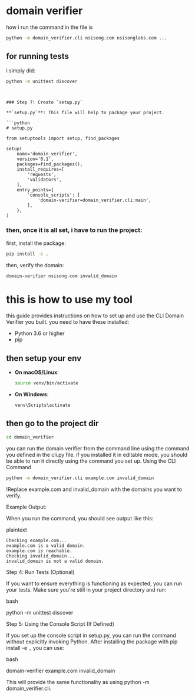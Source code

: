 # domain verifier


how i run the command in the file is 
```bash
python -m domain_verifier.cli nsisong.com nsisonglabs.com ...
```


## for running tests

i simply did:

```bash
python -m unittest discover
```

```arduino


### Step 7: Create `setup.py`

**`setup.py`**: This file will help to package your project.

```python
# setup.py

from setuptools import setup, find_packages

setup(
    name='domain_verifier',
    version='0.1',
    packages=find_packages(),
    install_requires=[
        'requests',
        'validators',
    ],
    entry_points={
        'console_scripts': [
            'domain-verifier=domain_verifier.cli:main',
        ],
    },
)
```


### then, once it is all set, i have to run the project:

first, install the package:
```bash
pip install -e .
```

then, verify the domain:
```bash
domain-verifier nsisong.com invalid_domain
```


# this is how to use my tool

this guide provides instructions on how to set up and use the CLI Domain Verifier you built. you need to have these installed:
- Python 3.6 or higher
- pip

## then setup your env
   - **On macOS/Linux**:
     ```bash
     source venv/bin/activate
     ```

   - **On Windows**:
     ```bash
     venv\Scripts\activate
     ```

## then go to the project dir

```bash
cd domain_verifier
```


you can run the domain verifier from the command line using the command you defined in the cli.py file. if you installed it in editable mode, you should be able to run it directly using the command you set up.
Using the CLI Command

```bash
python -m domain_verifier.cli example.com invalid_domain
```

!Replace example.com and invalid_domain with the domains you want to verify.

Example Output:

When you run the command, you should see output like this:

plaintext

    Checking example.com...
    example.com is a valid domain.
    example.com is reachable.
    Checking invalid_domain...
    invalid_domain is not a valid domain.

Step 4: Run Tests (Optional)

If you want to ensure everything is functioning as expected, you can run your tests. Make sure you're still in your project directory and run:

bash

python -m unittest discover

Step 5: Using the Console Script (If Defined)

If you set up the console script in setup.py, you can run the command without explicitly invoking Python. After installing the package with pip install -e ., you can use:

bash

domain-verifier example.com invalid_domain

This will provide the same functionality as using python -m domain_verifier.cli.